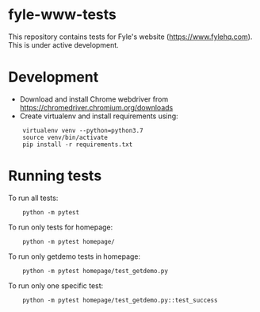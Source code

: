 # fyle-www-tests

This repository contains tests for Fyle's website (https://www.fylehq.com). This is under active development.

# Development

* Download and install Chrome webdriver from https://chromedriver.chromium.org/downloads
* Create virtualenv and install requirements using:

```
    virtualenv venv --python=python3.7
    source venv/bin/activate
    pip install -r requirements.txt
```

# Running tests

To run all tests:

```
    python -m pytest
```

To run only tests for homepage:

```
    python -m pytest homepage/
```

To run only getdemo tests in homepage:

```
    python -m pytest homepage/test_getdemo.py
```

To run only one specific test:

```    
    python -m pytest homepage/test_getdemo.py::test_success
```